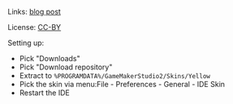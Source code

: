 Links: [blog post](https://yal.cc/gamemaker-studio-2-yellow)

License: [CC-BY](https://creativecommons.org/licenses/by/4.0/)

Setting up:

* Pick "Downloads"
* Pick "Download repository"
* Extract to `%PROGRAMDATA%/GameMakerStudio2/Skins/Yellow`
* Pick the skin via menu:File - Preferences - General - IDE Skin
* Restart the IDE